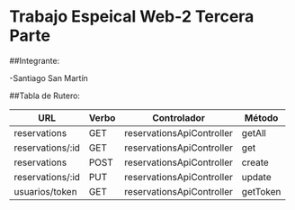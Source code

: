# Trabajo Espeical Web-2 Tercera Parte

##Integrante:

-Santiago San Martín

##Tabla de Rutero:

|URL|Verbo|Controlador|Método|
|---|-----|-----------|------|
|reservations|GET|reservationsApiController|getAll|
|reservations/:id|GET|reservationsApiController|get|
|reservations|POST|reservationsApiController|create|
|reservations/:id|PUT|reservationsApiController|update|
|usuarios/token|GET|reservationsApiController|getToken|
